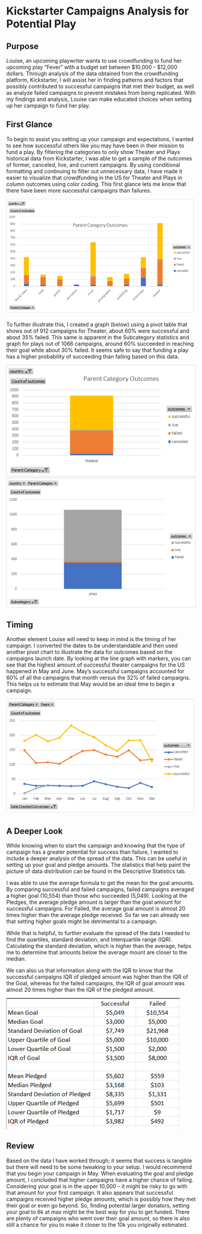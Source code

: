 # Kickstarter Campaigns Analysis for Potential Play  

## Purpose

Louise, an upcoming playwriter wants to use crowdfunding to fund her upcoming play “Fever” with a budget set between $10,000 - $12,000 dollars. Through analysis of the data obtained from the crowdfunding platform, Kickstarter, I will assist her in finding patterns and factors that possibly contributed to successful campaigns that met their budget, as well as analyze failed campaigns to prevent mistakes from being replicated. With my findings and analysis, Louise can make educated choices when setting up her campaign to fund her play.

## First Glance

To begin to assist you setting up your campaign and expectations, I wanted to see how successful others like you may have been in their mission to fund a play. By filtering the categories to only show Theater and Plays historical data from Kickstarter, I was able to get a sample of the outcomes of former, canceled, live, and current campaigns. By using conditional formatting and continuing to filter out unnecessary data, I have made it easier to visualize that crowdfunding in the US for Theater and Plays in column outcomes using color coding. This first glance lets me know that there have been more successful campaigns than failures.

![](Resource/Parent%20Category%20Outcomes.png)


To further illustrate this, I created a graph (below) using a pivot table that shows out of 912 campaigns for Theater, about 60% were successful and about 35% failed. This same is apparent in the Subcategory statistics and graph for plays out of 1066 campaigns, around 60% succeeded in reaching their goal while about 30% failed.  It seems safe to say that funding a play has a higher probability of succeeding than failing based on this data.

![](Resource/TheaterOutcomes.png)
![](Resource/SubcatOutcomes.png)


## Timing

Another element Louise will need to keep in mind is the timing of her campaign. I converted the dates to be understandable and then used another pivot chart to illustrate the data for outcomes based on the campaigns launch date. By looking at the line graph with markers, you can see that the highest amount of successful theater campaigns for the US happened in May and June. May’s successful campaigns accounted for 60% of all the campaigns that month versus the 32% of failed campaigns. This helps us to estimate that May would be an ideal time to begin a campaign.

![](Resource/Parent%20Category%20Outcomes%20ALL.png)

## A Deeper Look

While knowing when to start the campaign and knowing that the type of campaign has a greater potential for success than failure, I wanted to include a deeper analysis of the spread of the data. This can be useful in setting up your goal and pledge amounts. The statistics that help paint the picture of data distribution can be found in the Descriptive Statistics tab. 

 I was able to use the average formula to get the mean for the goal amounts. By comparing successful and failed campaigns, failed campaigns averaged a higher goal (10,554) than those who succeeded (5,049). Looking at the Pledges, the average pledge amount is larger than the goal amount for successful campaigns. For Failed, the average goal amount is almost 20 times higher than the average pledge received. So far we can already see that setting higher goals might be detrimental to a campaign.

While that is helpful, to further evaluate the spread of the data I needed to find the quartiles, standard deviation, and Interquartile range (IQR). Calculating the standard deviation, which is higher than the average, helps me to determine that amounts below the average mount are closer to the median.  

We can also us that information along with the IQR to know that the successful campaigns IQR of pledged amount was higher than the IQR of the Goal, whereas for the failed campaigns, the IQR of goal amount was almost 20 times higher than the IQR of the pledged amount.  

![](Resource/DescriptiveStatistics.png)

## Review

Based on the data I have worked through; it seems that success is tangible but there will need to be some tweaking to your setup. I would recommend that you begin your campaign in May. When evaluating the goal and pledge amount, I concluded that higher campaigns have a higher chance of failing.  Considering your goal is in the upper 10,000 – it might be risky to go with that amount for your first campaign. It also appears that successful campaigns received higher pledge amounts, which is possibly how they met their goal or even go beyond. So, finding potential larger donators, setting your goal to 6k at max might be the best way for you to get funded. There are plenty of campaigns who went over their goal amount, so there is also still a chance for you to make it closer to the 10k you originally estimated.
